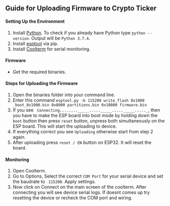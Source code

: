 ## Guide for Uploading Firmware to Crypto Ticker

#### Setting Up the Environment
1. Install [Python](https://www.python.org/downloads/). To check if you already have Python type ```python --version```. Output will be ```Python 3.7.4```.
2. Install [esptool](https://pypi.org/project/esptool/) via pip.
3. Install [Coolterm](https://freeware.the-meiers.org/) for serial monitoring.

#### Firmware
* Get the required binaries.

#### Steps for Uploading the Firmware
1. Open the binaries folder into your command line.
2. Enter this command ``` esptool.py -b 115200 write_flash 0x1000 _boot_0x1000.bin 0x8000 partitions.bin 0x10000 firmware.bin ```
3. If you see ``` Connecting........_____....._____....._____....._```, then you have to make the ESP board into boot mode by holding down the ```boot``` button  then press ```reset``` button, unpress both simultaneously on the ESP board. This will start the uploading to device.
4. If everything correct you see ``` Uploading ``` otherwise start from step 2 again.
5. After uploading press ``` reset / EN ``` button on ESP32. It will reset the board.

#### Monitoring

1. Open Coolterm.
2. Go to Options, Select the correct ```COM Port``` for your serial device and set the baudrate to ``` 115200```. Apply settings.
3. Now click on Connect on the main screen of the coolterm. After connecting you will see device serial logs. If doesnt comes up try resetting the device or recheck the COM port and wiring.